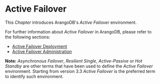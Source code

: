Active Failover
===============

This _Chapter_ introduces ArangoDB's _Active Failover_ environment.

For further information about _Active Failover_ in ArangoDB, please refer to the following sections:

- [Active Failover Deployment](../../Deployment/ActiveFailover/README.md)
- [Active Failover Administration](../../Administration/ActiveFailover/README.md)

**Note:** _Asynchronous Failover_, _Resilient Single_, _Active-Passive_ or _Hot
Standby_ are other terms that have been used to define the _Active Failover_ environment. 
Starting from version 3.3 _Active Failover_ is the preferred term to identify such
environment.
